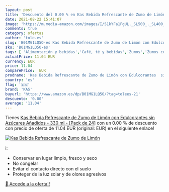 ```yaml
---
layout: post
title: 'Descuento del 0.00 % en Kas Bebida Refrescante de Zumo de Limón '
date: 2021-08-22 15:41:07
image: 'https://m.media-amazon.com/images/I/51kYFa1FgUL._SL500_._SL400_.jpg'
comments: true
category: ofertas
author: 'tole.es'
slug: 'B01MG1LQ5O-es Kas Bebida Refrescante de Zumo de Limón con Edulcorantes...'
sku: 'B01MG1LQ5O-es'
tags: [ 'Alimentación y bebidas','Café, té y bebidas','Zumos','Zumos con gas','de','kas','zumo', ]
actualPrice: 11.04 EUR
currency: EUR
price: 11.04
comparePrice:  EUR
prodname: 'Kas Bebida Refrescante de Zumo de Limón con Edulcorantes  sin Azúcares Añadidos - 330 ml - [Pack de 24]'
country: 'es'
flag: '🇪🇸'
brand: 'KAS'
buyurl: 'https://www.amazon.es/dp/B01MG1LQ5O/?tag=tolees-21'
descuento: '0.00'
average: '11.04'
---
```


Tienes [Kas Bebida Refrescante de Zumo de Limón con Edulcorantes  sin Azúcares Añadidos - 330 ml - [Pack de 24]](https://www.amazon.es/dp/B01MG1LQ5O/?tag=tolees-21) con un 0.00 % de descuento con precio de oferta de 11.04 EUR (original:  EUR) en el siguiente enlace!

[![Kas Bebida Refrescante de Zumo de Limón ](https://m.media-amazon.com/images/I/51kYFa1FgUL._SL500_._SL400_.jpg)](https://www.amazon.es/dp/B01MG1LQ5O/?tag=tolees-21)

ℹ️:

- Conservar en lugar limpio, fresco y seco
- No congelar
- Evitar el contacto directo con el suelo
- Proteger de la luz solar y de olores agresivos

[🛒 Accede a la oferta!!](https://www.amazon.es/dp/B01MG1LQ5O/?tag=tolees-21)
